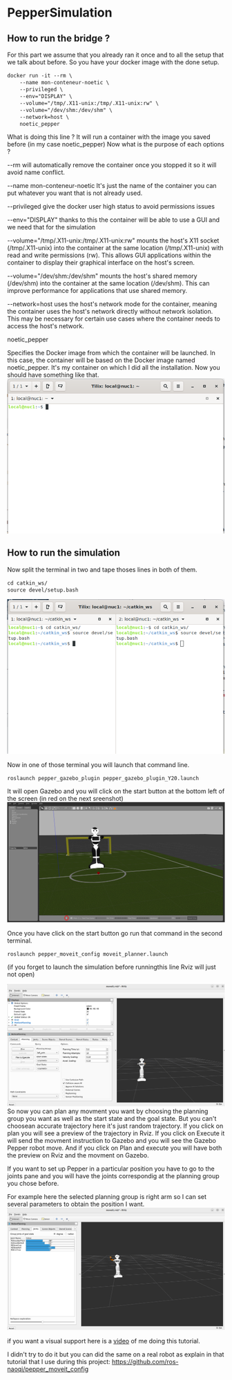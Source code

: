 # PepperSimulation


## How to run the bridge ?
For this part we assume that you already ran it once and to all the setup that we talk about before.
So you have your docker image with the done setup.
```
docker run -it --rm \
    --name mon-conteneur-noetic \
    --privileged \
    --env="DISPLAY" \
    --volume="/tmp/.X11-unix:/tmp/.X11-unix:rw" \
    --volume="/dev/shm:/dev/shm" \
    --network=host \
    noetic_pepper

```
What is doing this line ?
It will run a container with the image you saved before (in my case noetic_pepper)
Now what is the purpose of each options ?

--rm will automatically remove the container once you stopped it so it will avoid name conflict.

--name mon-conteneur-noetic It's just the name of the container you can put whatever you want that is not already used.

--privileged give the docker user high status to avoid permissions issues

--env="DISPLAY" thanks to this the container will be able to use a GUI and we need that for the simulation

--volume="/tmp/.X11-unix:/tmp/.X11-unix:rw" mounts the host's X11 socket (/tmp/.X11-unix) into the container at the same location (/tmp/.X11-unix) with read and write permissions (rw). This allows GUI applications within the container to display their graphical interface on the host's screen.

--volume="/dev/shm:/dev/shm"
mounts the host's shared memory (/dev/shm) into the container at the same location (/dev/shm). This can improve performance for applications that use shared memory.

--network=host
uses the host's network mode for the container, meaning the container uses the host's network directly without network isolation. This may be necessary for certain use cases where the container needs to access the host's network.

noetic_pepper

Specifies the Docker image from which the container will be launched. In this case, the container will be based on the Docker image named noetic_pepper. It's my container on which I did all the installation.
Now you should have something like that.
![Terminal image](images/Screenshot_from_2024-07-11_13-32-55.png)

## How to run the simulation
Now split the terminal in two and tape thoses lines in both of them.
```
cd catkin_ws/
source devel/setup.bash 

```
![Terminal image](images/Screenshot_from_2024-07-11_13-43-36.png)

Now in one of those terminal you will launch that command line.
```
roslaunch pepper_gazebo_plugin pepper_gazebo_plugin_Y20.launch
```
It will open Gazebo and you will click on the start button at the bottom left of the screen (in red on the next sreenshot)
![Terminal image](images/Screenshot_from_2024-07-11_13-48-10.png)

Once you have click on the start button go run that command in the second terminal.
```
roslaunch pepper_moveit_config moveit_planner.launch
```
(if you forget to launch the simulation before runningthis line Rviz will just not open)

![Terminal image](images/Screenshot_from_2024-07-11_14-08-24.png)
So now you can plan any movment you want by choosing the planning group you want as well as the start state and the goal state.
But you can't choosean accurate trajectory here it's just random trajectory.
If you click on plan you will see a preview of the trajectory in Rviz.
If you click on Execute it will send the movment instruction to Gazebo and you will see the Gazebo Pepper robot move.
And if you click on Plan and execute you will have both the preview on Rviz and the movment on Gazebo.

If you want to set up Pepper in a particular position you have to go to the joints pane and you will have the joints correspondig at the planning group you chose before.

For example here the selected planning group is right arm so I can set several parameters to obtain the position I want.
![Terminal image](images/Screenshot_from_2024-07-11_15-06-27.png)

if you want a visual support here is a [video](2024-07-11_11-10-15.mkv) of me doing this tutorial.


I didn't try to do it but you can did the same on a real robot as explain in that tutorial that I use during this project: https://github.com/ros-naoqi/pepper_moveit_config
